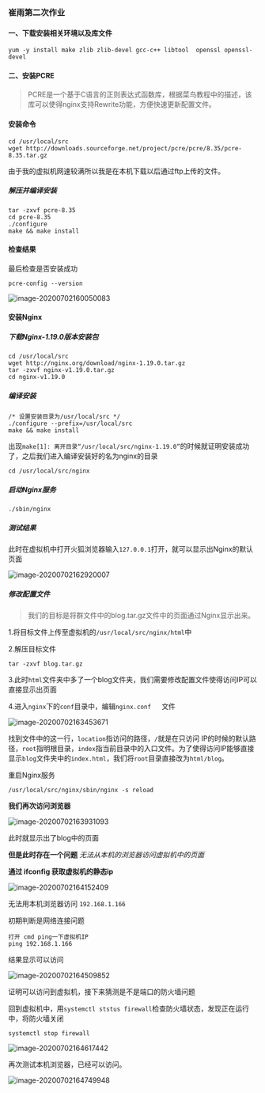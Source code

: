 ### 崔雨第二次作业

#### 一、下载安装相关环境以及库文件

``yum -y install make zlib zlib-devel gcc-c++ libtool  openssl openssl-devel``

#### 二、安装PCRE

> PCRE是一个基于C语言的正则表达式函数库，根据菜鸟教程中的描述，该库可以使得nginx支持Rewrite功能，方便快速更新配置文件。

#### 安装命令

```Linux
cd /usr/local/src
wget http://downloads.sourceforge.net/project/pcre/pcre/8.35/pcre-8.35.tar.gz
```

由于我的虚拟机网速较满所以我是在本机下载以后通过ftp上传的文件。

##### 解压并编译安装

```Linux
tar -zxvf pcre-8.35
cd pcre-8.35
./configure
make && make install
```

#### 检查结果

最后检查是否安装成功

``pcre-config --version``

![image-20200702160050083](C:\Users\18198\AppData\Roaming\Typora\typora-user-images\image-20200702160050083.png)

#### 安装Nginx

##### 下载Nginx-1.19.0版本安装包

```liunx
cd /usr/local/src
wget http://nginx.org/download/nginx-1.19.0.tar.gz
tar -zxvf nginx-v1.19.0.tar.gz
cd nginx-v1.19.0
```

##### 编译安装

```linux
/* 设置安装目录为/usr/local/src */
./configure --prefix=/usr/local/src
make && make install
```

出现``make[1]: 离开目录“/usr/local/src/nginx-1.19.0”``的时候就证明安装成功了，之后我们进入编译安装好的名为nginx的目录

``cd /usr/local/src/nginx``

##### 启动Nginx服务

```Linux
./sbin/nginx
```

##### 测试结果

此时在虚拟机中打开火狐浏览器输入``127.0.0.1``打开，就可以显示出Nginx的默认页面

![image-20200702162920007](C:\Users\18198\AppData\Roaming\Typora\typora-user-images\image-20200702162920007.png)

##### 修改配置文件

> 我们的目标是将群文件中的blog.tar.gz文件中的页面通过Nginx显示出来。

1.将目标文件上传至虚拟机的``/usr/local/src/nginx/html``中

2.解压目标文件

``tar -zxvf blog.tar.gz``

3.此时``html``文件夹中多了一个blog文件夹，我们需要修改配置文件使得访问IP可以直接显示出页面

4.进入``nginx``下的``conf``目录中，编辑``nginx.conf	``文件

![image-20200702163453671](C:\Users\18198\AppData\Roaming\Typora\typora-user-images\image-20200702163453671.png)

找到文件中的这一行，``location``指访问的路径，``/``就是在只访问 IP的时候的默认路径，``root``指明根目录，``index``指当前目录中的入口文件。为了使得访问IP能够直接显示``blog``文件夹中的``index.html``，我们将``root``目录直接改为``html/blog``。

重启Nginx服务

``/usr/local/src/nginx/sbin/nginx -s reload``

**我们再次访问浏览器**

![image-20200702163931093](C:\Users\18198\AppData\Roaming\Typora\typora-user-images\image-20200702163931093.png)

此时就显示出了blog中的页面

**但是此时存在一个问题** *无法从本机的浏览器访问虚拟机中的页面*

**通过 ifconfig 获取虚拟机的静态ip**

![image-20200702164152409](C:\Users\18198\AppData\Roaming\Typora\typora-user-images\image-20200702164152409.png)

无法用本机浏览器访问 ``192.168.1.166``

初期判断是网络连接问题

```Linux
打开 cmd ping一下虚拟机IP
ping 192.168.1.166
```

结果显示可以访问

![image-20200702164509852](C:\Users\18198\AppData\Roaming\Typora\typora-user-images\image-20200702164509852.png)

证明可以访问到虚拟机，接下来猜测是不是端口的防火墙问题

回到虚拟机中，用``systemctl ststus firewall``检查防火墙状态，发现正在运行中，将防火墙关闭

```
systemctl stop firewall
```

![image-20200702164617442](C:\Users\18198\AppData\Roaming\Typora\typora-user-images\image-20200702164617442.png)

再次测试本机浏览器，已经可以访问。

![image-20200702164749948](C:\Users\18198\AppData\Roaming\Typora\typora-user-images\image-20200702164749948.png)